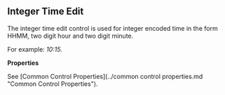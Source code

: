 ## Integer Time Edit

The integer time edit control is used for integer encoded time in the form HHMM, two digit hour and two digit minute.

For example: <span style="FONT-STYLE: italic">10:15.

**Properties**

See [Common Control Properties](../common control properties.md "Common Control Properties").